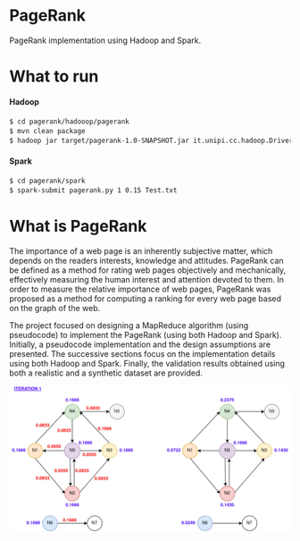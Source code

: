 # PageRank
PageRank implementation using Hadoop and Spark.

# What to run
#### Hadoop
```bash
$ cd pagerank/hadooop/pagerank
$ mvn clean package
$ hadoop jar target/pagerank-1.0-SNAPSHOT.jar it.unipi.cc.hadoop.Driver 1 0.15 Test.txt
```
#### Spark
```bash
$ cd pagerank/spark
$ spark-submit pagerank.py 1 0.15 Test.txt
```

# What is PageRank
The importance of a web page is an inherently subjective matter, which depends on the readers interests, knowledge and attitudes. PageRank can be defined as a method for rating web pages objectively and mechanically, effectively measuring the human interest and attention devoted to them. In order to measure the relative importance of web pages, PageRank was proposed as a method for computing a ranking for every web page based on the graph of the web.

The project focused on designing a MapReduce algorithm (using pseudocode) to implement the PageRank (using both Hadoop and Spark). Initially, a pseudocode implementation and the design assumptions are presented. The successive sections focus on the implementation details using both Hadoop and Spark. Finally, the validation results obtained using both a realistic and a synthetic dataset are provided.

![PageRank Iteration](documentation/imgs/iteration-1.jpg)